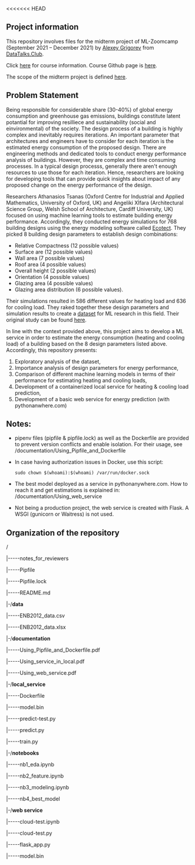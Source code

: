 <<<<<<< HEAD
## Project information

This repository involves files for the midterm project of ML-Zoomcamp (September 2021 – December 2021) by [Alexey Grigorev](https://github.com/alexeygrigorev) from [DataTalks.Club](https://datatalks.club/).

Click [here](https://datatalks.club/courses/2021-winter-ml-zoomcamp.html) for course information. Course Github page is [here](https://github.com/alexeygrigorev/mlbookcamp-code/tree/master/course-zoomcamp).

The scope of the midterm project is defined [here](https://github.com/alexeygrigorev/mlbookcamp-code/tree/master/course-zoomcamp/07-midterm-project).


## Problem Statement

Being responsible for considerable share (30-40%) of global energy consumption and greenhouse gas emissions, buildings constitute latent potantial for improving resilliece and sustainability (social and einvironmental) of the society. The design process of a building is highly complex and inevitably requires iterations. An important parameter that architectures and engineers have to consider for each iteration is the estimated energy consumption of the proposed design. There are engineering methods and dedicated tools to conduct energy performance analysis of buildings. However, they are complex and time consuming processes. In a typical design processs, generally there aren't enough resources to use those for each iteration. Hence, researchers are looking for developing tools that can provide quick insights about impact of any proposed change on the energy performance of the design.

Researchers Athanasios Tsanas (Oxford Centre for Industrial and Applied Mathematics, University of Oxford, UK) and Angeliki Xİfara (Architectural Science Group, Welsh School of Architecture, Cardiff University, UK) focused on using machine learning tools to estimate building energy performance. Accordingly, they conducted energy simulations for 768 building designs using the energy modeling software called [Ecotect](https://openei.org/wiki/Ecotect). They picked 8 building design parameters to establish design combinations:
* Relative Compactness (12 possible values)
* Surface are (12 possible values)
* Wall area (7 possible values)
* Roof area (4 possible values)
* Overall height (2 possible values)
* Orientation (4 possible values)
* Glazing area (4 possible values)
* Glazing area distribution (6 possible values).

Their simulations resulted in 586 different values for heating load and 636 for cooling load. They raked together these design parameters and simulation results to create a [dataset](https://archive.ics.uci.edu/ml/datasets/energy+efficiency) for ML research in this field. Their original study can be found [here](https://www.sciencedirect.com/science/article/abs/pii/S037877881200151X?via%3Dihub). 

In line with the context provided above, this project aims to develop a ML service in order to estimate the energy consumption (heating and cooling load) of a building based on the 8 design parameters listed above. Accordingly, this repository presents:

1. Exploratory analysis of the dataset,
2. Importance analysis of design parameters for energy performance,
3. Comparison of different machine learning models in terms of their performance for estimating heating and cooling loads,
4. Development of a containerized local service for heating & cooling load prediction,
5. Development of a basic web service for energy prediction (with pythonanwhere.com)


## Notes:

- pipenv files (pipfile & pipfile.lock) as well as the Dockerfile are provided to prevent version conflicts and enable isolation. For their usage, see /documentation/Using_Pipfile_and_Dockerfile

- In case having authorization issues in Docker, use this script:

    ```sudo chown $(whoami):$(whoami) /var/run/docker.sock```

- The best model deployed as a service in pythonanywhere.com. How to reach it and get estimations is explained in: /documentation/Using_web_service

- Not being a production project, the web service is created with Flask. A WSGI (gunicorn or Waitress) is not used. 




## Organization of the repository
/

|-----notes_for_reviewers

|-----Pipfile

|-----Pipfile.lock

|-----README.md

|-/**data**

|-----ENB2012_data.csv

|-----ENB2012_data.xlsx

|-/**documentation**

|-----Using_Pipfile_and_Dockerfile.pdf

|-----Using_service_in_local.pdf

|-----Using_web_service.pdf 

|-/**local_service**

|-----Dockerfile

|-----model.bin

|-----predict-test.py

|-----predict.py

|-----train.py

|-/**notebooks**

|-----nb1_eda.ipynb

|-----nb2_feature.ipynb

|-----nb3_modeling.ipynb

|-----nb4_best_model

|-/**web service**

|-----cloud-test.ipynb

|-----cloud-test.py

|-----flask_app.py

|-----model.bin

